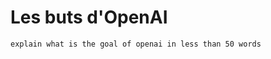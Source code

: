 # Les buts d'OpenAI

```openai { adapter: 'haiku-gpt' }
explain what is the goal of openai in less than 50 words
```
